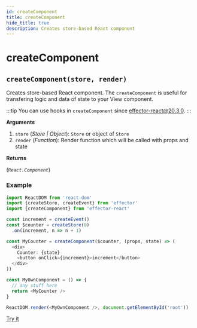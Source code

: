 ```yaml
---
id: createComponent
title: createComponent
hide_title: true
description: Creates store-based React component
---
```


# createComponent

## `createComponent(store, render)`

Creates store-based React component. The `createComponent` is useful for transfering logic and data of state to your View component.

:::tip
You can use hooks in `createComponent` since effector-react@20.3.0.
:::

**Arguments**

1. `store` (_Store | Object_): `Store` or object of `Store`
2. `render` (_Function_): Render function which will be called with props and state

**Returns**

(_`React.Component`_)

### Example

```js
import ReactDOM from 'react-dom'
import {createStore, createEvent} from 'effector'
import {createComponent} from 'effector-react'

const increment = createEvent()
const $counter = createStore(0)
  .on(increment, n => n + 1)

const MyCounter = createComponent($counter, (props, state) => (
  <div>
    Counter: {state}
    <button onClick={increment}>increment</button>
  </div>
))

const MyOwnComponent = () => {
  // any stuff here
  return <MyCounter />
}

ReactDOM.render(<MyOwnComponent />, document.getElementById('root'))
```

[Try it](https://share.effector.dev/h62lN72F)

